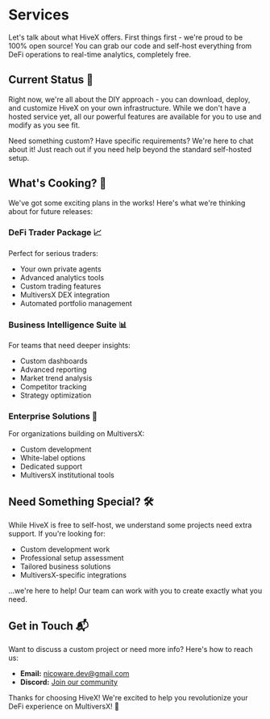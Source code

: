 # Services

Let's talk about what HiveX offers. First things first - we're proud to be 100% open source! You can grab our code and self-host everything from DeFi operations to real-time analytics, completely free.

## Current Status 🎯

Right now, we're all about the DIY approach - you can download, deploy, and customize HiveX on your own infrastructure. While we don't have a hosted service yet, all our powerful features are available for you to use and modify as you see fit.

Need something custom? Have specific requirements? We're here to chat about it! Just reach out if you need help beyond the standard self-hosted setup.

## What's Cooking? 🚀

We've got some exciting plans in the works! Here's what we're thinking about for future releases:

### DeFi Trader Package 📈
Perfect for serious traders:
- Your own private agents
- Advanced analytics tools
- Custom trading features
- MultiversX DEX integration
- Automated portfolio management

### Business Intelligence Suite 📊
For teams that need deeper insights:
- Custom dashboards
- Advanced reporting
- Market trend analysis
- Competitor tracking
- Strategy optimization

### Enterprise Solutions 🏢
For organizations building on MultiversX:
- Custom development
- White-label options
- Dedicated support
- MultiversX institutional tools

## Need Something Special? 🛠️

While HiveX is free to self-host, we understand some projects need extra support. If you're looking for:
- Custom development work
- Professional setup assessment
- Tailored business solutions
- MultiversX-specific integrations

...we're here to help! Our team can work with you to create exactly what you need.

## Get in Touch 📬

Want to discuss a custom project or need more info? Here's how to reach us:
- **Email:** [nicoware.dev@gmail.com](mailto:nicoware.dev@gmail.com)
- **Discord:** [Join our community](https://discord.gg/bTRhbRFbzc)

Thanks for choosing HiveX! We're excited to help you revolutionize your DeFi experience on MultiversX! 🚀
